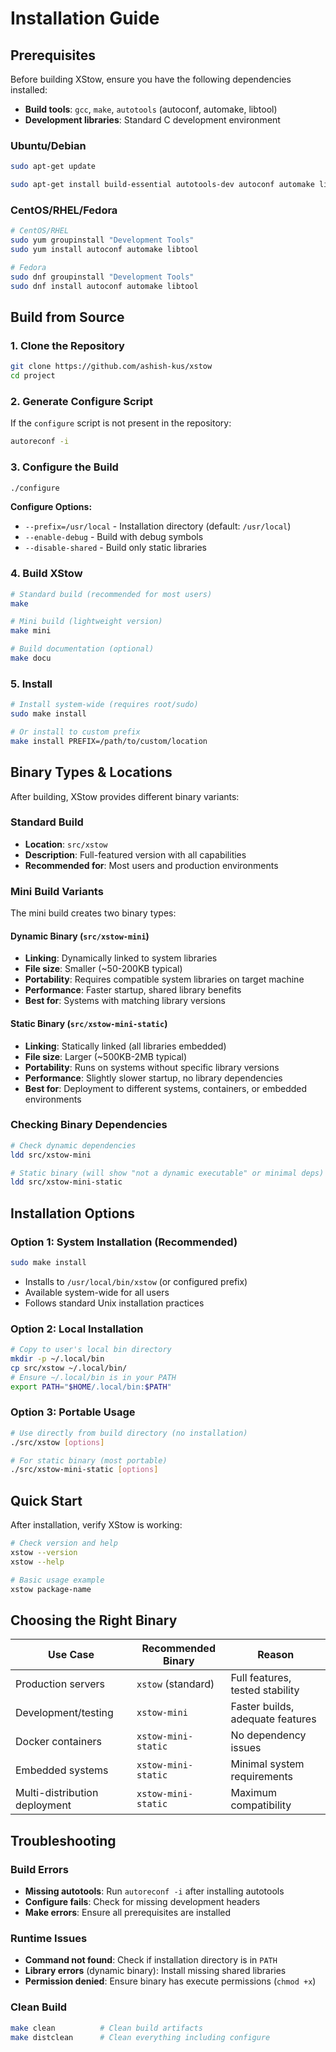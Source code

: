 # Installation Guide

## Prerequisites

Before building XStow, ensure you have the following dependencies installed:

- **Build tools**: `gcc`, `make`, `autotools` (autoconf, automake, libtool)
- **Development libraries**: Standard C development environment

### Ubuntu/Debian

```bash
sudo apt-get update

sudo apt-get install build-essential autotools-dev autoconf automake libtool
```

### CentOS/RHEL/Fedora

```bash
# CentOS/RHEL
sudo yum groupinstall "Development Tools"
sudo yum install autoconf automake libtool

# Fedora
sudo dnf groupinstall "Development Tools"
sudo dnf install autoconf automake libtool
```

## Build from Source

### 1. Clone the Repository

```bash
git clone https://github.com/ashish-kus/xstow
cd project
```

### 2. Generate Configure Script

If the `configure` script is not present in the repository:

```bash
autoreconf -i
```

### 3. Configure the Build

```bash
./configure
```

**Configure Options:**

- `--prefix=/usr/local` - Installation directory (default: `/usr/local`)
- `--enable-debug` - Build with debug symbols
- `--disable-shared` - Build only static libraries

### 4. Build XStow

```bash
# Standard build (recommended for most users)
make

# Mini build (lightweight version)
make mini

# Build documentation (optional)
make docu
```

### 5. Install

```bash
# Install system-wide (requires root/sudo)
sudo make install

# Or install to custom prefix
make install PREFIX=/path/to/custom/location
```

## Binary Types & Locations

After building, XStow provides different binary variants:

### Standard Build

- **Location**: `src/xstow`
- **Description**: Full-featured version with all capabilities
- **Recommended for**: Most users and production environments

### Mini Build Variants

The mini build creates two binary types:

#### Dynamic Binary (`src/xstow-mini`)

- **Linking**: Dynamically linked to system libraries
- **File size**: Smaller (~50-200KB typical)
- **Portability**: Requires compatible system libraries on target machine
- **Performance**: Faster startup, shared library benefits
- **Best for**: Systems with matching library versions

#### Static Binary (`src/xstow-mini-static`)

- **Linking**: Statically linked (all libraries embedded)
- **File size**: Larger (~500KB-2MB typical)
- **Portability**: Runs on systems without specific library versions
- **Performance**: Slightly slower startup, no library dependencies
- **Best for**: Deployment to different systems, containers, or embedded environments

### Checking Binary Dependencies

```bash
# Check dynamic dependencies
ldd src/xstow-mini

# Static binary (will show "not a dynamic executable" or minimal deps)
ldd src/xstow-mini-static
```

## Installation Options

### Option 1: System Installation (Recommended)

```bash
sudo make install
```

- Installs to `/usr/local/bin/xstow` (or configured prefix)
- Available system-wide for all users
- Follows standard Unix installation practices

### Option 2: Local Installation

```bash
# Copy to user's local bin directory
mkdir -p ~/.local/bin
cp src/xstow ~/.local/bin/
# Ensure ~/.local/bin is in your PATH
export PATH="$HOME/.local/bin:$PATH"
```

### Option 3: Portable Usage

```bash
# Use directly from build directory (no installation)
./src/xstow [options]

# For static binary (most portable)
./src/xstow-mini-static [options]
```

## Quick Start

After installation, verify XStow is working:

```bash
# Check version and help
xstow --version
xstow --help

# Basic usage example
xstow package-name
```

## Choosing the Right Binary

| Use Case                      | Recommended Binary  | Reason                           |
| ----------------------------- | ------------------- | -------------------------------- |
| Production servers            | `xstow` (standard)  | Full features, tested stability  |
| Development/testing           | `xstow-mini`        | Faster builds, adequate features |
| Docker containers             | `xstow-mini-static` | No dependency issues             |
| Embedded systems              | `xstow-mini-static` | Minimal system requirements      |
| Multi-distribution deployment | `xstow-mini-static` | Maximum compatibility            |

## Troubleshooting

### Build Errors

- **Missing autotools**: Run `autoreconf -i` after installing autotools
- **Configure fails**: Check for missing development headers
- **Make errors**: Ensure all prerequisites are installed

### Runtime Issues

- **Command not found**: Check if installation directory is in `PATH`
- **Library errors** (dynamic binary): Install missing shared libraries
- **Permission denied**: Ensure binary has execute permissions (`chmod +x`)

### Clean Build

```bash
make clean          # Clean build artifacts
make distclean      # Clean everything including configure
```
